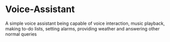 # Voice-Assistant
A simple voice assistant being capable of voice interaction, music playback, making to-do lists, setting alarms, providing weather and answering other normal queries
